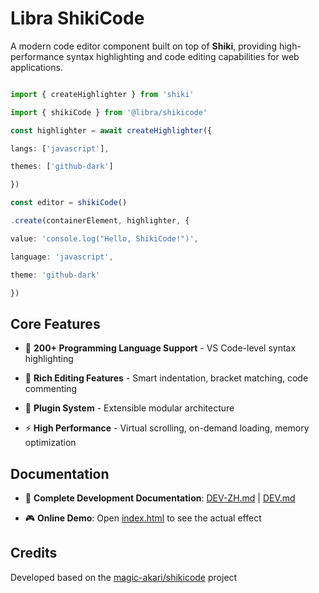 # Libra ShikiCode

A modern code editor component built on top of **Shiki**, providing high-performance syntax highlighting and code editing capabilities for web applications.

```typescript

import { createHighlighter } from 'shiki'

import { shikiCode } from '@libra/shikicode'

const highlighter = await createHighlighter({

langs: ['javascript'],

themes: ['github-dark']

})

const editor = shikiCode()

.create(containerElement, highlighter, {

value: 'console.log("Hello, ShikiCode!")',

language: 'javascript',

theme: 'github-dark'

})

```

## Core Features

- 🎨 **200+ Programming Language Support** - VS Code-level syntax highlighting

- 🔧 **Rich Editing Features** - Smart indentation, bracket matching, code commenting

- 🧩 **Plugin System** - Extensible modular architecture

- ⚡ **High Performance** - Virtual scrolling, on-demand loading, memory optimization

## Documentation

- 📖 **Complete Development Documentation**: [DEV-ZH.md](./DEV-ZH.md) | [DEV.md](./DEV.md)

- 🎮 **Online Demo**: Open [index.html](./index.html) to see the actual effect

## Credits

Developed based on the [magic-akari/shikicode](https://github.com/magic-akari/shikicode/) project